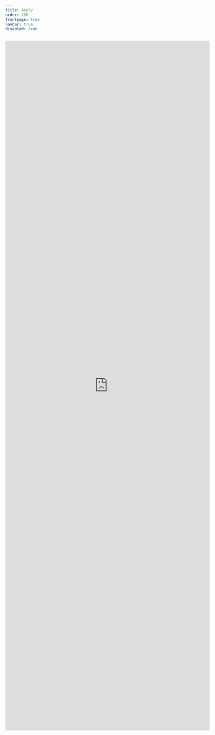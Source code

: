 ```yaml
---
title: Apply
order: 100
frontpage: true
navbar: true
disabled: true
---
```

<iframe src="https://docs.google.com/forms/d/e/1FAIpQLSfqSMFwCdV5ndvSvvk8w5vH9gF7k6ZUNfFWCa0Z-tYSB9aehw/viewform?embedded=true" width="640" height="2162" frameborder="0" marginheight="0" marginwidth="0">Loading…</iframe>
